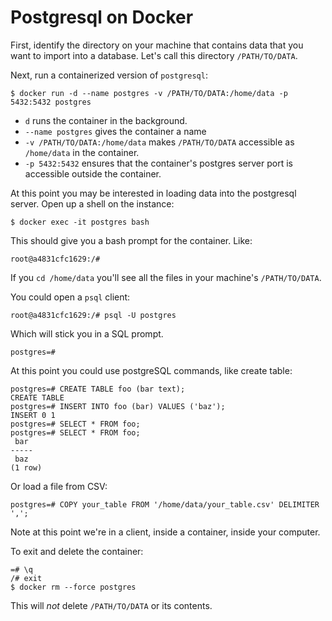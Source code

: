 # Postgresql on Docker

First, identify the directory on your machine that contains data that you want to import into a database. Let's call this directory `/PATH/TO/DATA`.

Next, run a containerized version of `postgresql`:

    $ docker run -d --name postgres -v /PATH/TO/DATA:/home/data -p 5432:5432 postgres

* `d` runs the container in the background.
* `--name postgres` gives the container a name
* `-v /PATH/TO/DATA:/home/data` makes `/PATH/TO/DATA` accessible as `/home/data` in the container.
* `-p 5432:5432` ensures that the container's postgres server port is accessible outside the container.

At this point you may be interested in loading data into the postgresql server. Open up a shell on the instance:

    $ docker exec -it postgres bash

This should give you a bash prompt for the container. Like:

    root@a4831cfc1629:/#

If you `cd /home/data` you'll see all the files in your machine's `/PATH/TO/DATA`.

You could open a `psql` client:

    root@a4831cfc1629:/# psql -U postgres

Which will stick you in a SQL prompt.

    postgres=# 

At this point you could use postgreSQL commands, like create table:

    postgres=# CREATE TABLE foo (bar text);
    CREATE TABLE
    postgres=# INSERT INTO foo (bar) VALUES ('baz');
    INSERT 0 1
    postgres=# SELECT * FROM foo;
    postgres=# SELECT * FROM foo;
     bar 
    -----
     baz
    (1 row)

Or load a file from CSV:

    postgres=# COPY your_table FROM '/home/data/your_table.csv' DELIMITER ',';

Note at this point we're in a client, inside a container, inside your computer.

To exit and delete the container:

    =# \q
    /# exit
    $ docker rm --force postgres

This will _not_ delete `/PATH/TO/DATA` or its contents.